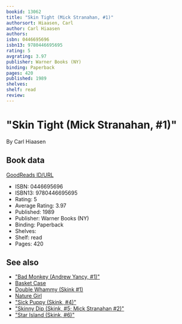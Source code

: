 ```yaml
---
bookid: 13062
title: "Skin Tight (Mick Stranahan, #1)"
authorsort: Hiaasen, Carl
author: Carl Hiaasen
authors: 
isbn: 0446695696
isbn13: 9780446695695
rating: 5
avgrating: 3.97
publisher: Warner Books (NY)
binding: Paperback
pages: 420
published: 1989
shelves: 
shelf: read
review: 
---
```


# "Skin Tight (Mick Stranahan, #1)"

By Carl Hiaasen

## Book data

[GoodReads ID/URL](https://www.goodreads.com/book/show/13062)

- ISBN: 0446695696
- ISBN13: 9780446695695
- Rating: 5
- Average Rating: 3.97
- Published: 1989
- Publisher: Warner Books (NY)
- Binding: Paperback
- Shelves: 
- Shelf: read
- Pages: 420


## See also

- ["Bad Monkey (Andrew Yancy, #1)"](Bad_Monkey_Andrew_Yancy__1.md)
- [Basket Case](Basket_Case.md)
- [Double Whammy (Skink #1)](Double_Whammy_Skink_1.md)
- [Nature Girl](Nature_Girl.md)
- ["Sick Puppy (Skink, #4)"](Sick_Puppy_Skink__4.md)
- ["Skinny Dip (Skink, #5; Mick Stranahan #2)"](Skinny_Dip_Skink__5;_Mick_Stranahan_2.md)
- ["Star Island (Skink, #6)"](Star_Island_Skink__6.md)
